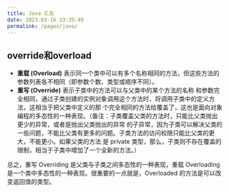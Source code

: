 ```yaml
---
title: Java 汇总
date: 2023-03-16 23:35:49
permalink: /pages/java/
---
```




## override和overload

- **重载 (Overload)** 表示同一个类中可以有多个名称相同的方法，但这些方法的参数列表各不相同（即参数个数、类型或顺序不同）。
- **重写 (Override)** 表示子类中的方法可以与父类中的某个方法的名称 和参数完全相同，通过子类创建的实例对象调用这个方法时，将调用子类中的定义方法，这相当于把父类中定义的那 个完全相同的方法给覆盖了，这也是面向对象编程的多态性的一种表现。（备注：子类覆盖父类的方法时，只能比父类抛出更少的异常，或者是抛出父类抛出的异常 的子异常，因为子类可以解决父类的一些问题，不能比父类有更多的问题。子类方法的访问权限只能比父类的更大，不能更小。如果父类的方法 是 private 类型，那么，子类则不存在覆盖的限制，相当于子类中增加了一个全新的方法。）

总之，重写 Overriding 是父类与子类之间多态性的一种表现，重载 Overloading 是一个类中多态性的一种表现。很重要的一点就是，Overloaded 的方法是可以改变返回值的类型。

